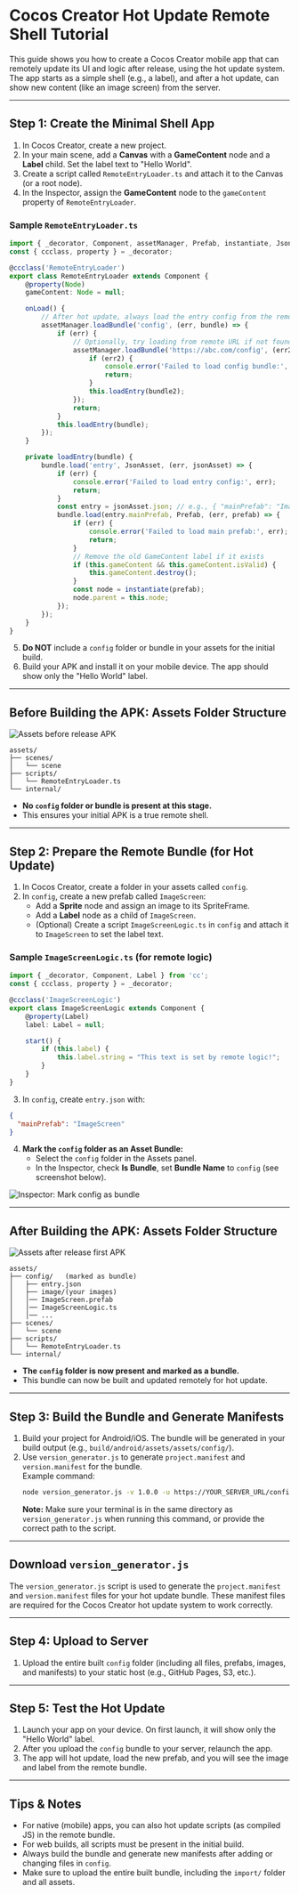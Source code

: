 # Cocos Creator Hot Update Remote Shell Tutorial

This guide shows you how to create a Cocos Creator mobile app that can remotely update its UI and logic after release, using the hot update system. The app starts as a simple shell (e.g., a label), and after a hot update, can show new content (like an image screen) from the server.

---

## Step 1: Create the Minimal Shell App

1. In Cocos Creator, create a new project.
2. In your main scene, add a **Canvas** with a **GameContent** node and a **Label** child. Set the label text to "Hello World".
3. Create a script called `RemoteEntryLoader.ts` and attach it to the Canvas (or a root node).
4. In the Inspector, assign the **GameContent** node to the `gameContent` property of `RemoteEntryLoader`.

### Sample `RemoteEntryLoader.ts`
```typescript
import { _decorator, Component, assetManager, Prefab, instantiate, JsonAsset, Node } from 'cc';
const { ccclass, property } = _decorator;

@ccclass('RemoteEntryLoader')
export class RemoteEntryLoader extends Component {
    @property(Node)
    gameContent: Node = null;

    onLoad() {
        // After hot update, always load the entry config from the remote bundle
        assetManager.loadBundle('config', (err, bundle) => {
            if (err) {
                // Optionally, try loading from remote URL if not found locally
                assetManager.loadBundle('https://abc.com/config', (err2, bundle2) => {
                    if (err2) {
                        console.error('Failed to load config bundle:', err2);
                        return;
                    }
                    this.loadEntry(bundle2);
                });
                return;
            }
            this.loadEntry(bundle);
        });
    }

    private loadEntry(bundle) {
        bundle.load('entry', JsonAsset, (err, jsonAsset) => {
            if (err) {
                console.error('Failed to load entry config:', err);
                return;
            }
            const entry = jsonAsset.json; // e.g., { "mainPrefab": "ImageScreen" }
            bundle.load(entry.mainPrefab, Prefab, (err, prefab) => {
                if (err) {
                    console.error('Failed to load main prefab:', err);
                    return;
                }
                // Remove the old GameContent label if it exists
                if (this.gameContent && this.gameContent.isValid) {
                    this.gameContent.destroy();
                }
                const node = instantiate(prefab);
                node.parent = this.node;
            });
        });
    }
}
```

5. **Do NOT** include a `config` folder or bundle in your assets for the initial build.
6. Build your APK and install it on your mobile device. The app should show only the "Hello World" label.

---

## Before Building the APK: Assets Folder Structure

![Assets before release APK](images/assets_before_release_apk.png)

```
assets/
├── scenes/
│   └── scene
├── scripts/
│   └── RemoteEntryLoader.ts
└── internal/
```
- **No `config` folder or bundle is present at this stage.**
- This ensures your initial APK is a true remote shell.

---

## Step 2: Prepare the Remote Bundle (for Hot Update)

1. In Cocos Creator, create a folder in your assets called `config`.
2. In `config`, create a new prefab called `ImageScreen`:
    - Add a **Sprite** node and assign an image to its SpriteFrame.
    - Add a **Label** node as a child of `ImageScreen`.
    - (Optional) Create a script `ImageScreenLogic.ts` in `config` and attach it to `ImageScreen` to set the label text.

### Sample `ImageScreenLogic.ts` (for remote logic)
```typescript
import { _decorator, Component, Label } from 'cc';
const { ccclass, property } = _decorator;

@ccclass('ImageScreenLogic')
export class ImageScreenLogic extends Component {
    @property(Label)
    label: Label = null;

    start() {
        if (this.label) {
            this.label.string = "This text is set by remote logic!";
        }
    }
}
```

3. In `config`, create `entry.json` with:
```json
{
  "mainPrefab": "ImageScreen"
}
```
4. **Mark the `config` folder as an Asset Bundle:**
    - Select the `config` folder in the Assets panel.
    - In the Inspector, check **Is Bundle**, set **Bundle Name** to `config` (see screenshot below).

![Inspector: Mark config as bundle](images/assets_after_release_first_apk.png)

---

## After Building the APK: Assets Folder Structure

![Assets after release first APK](images/assets_folders_after.png)

```
assets/
├── config/   (marked as bundle)
│   ├── entry.json
│   ├── image/(your images)
│   │── ImageScreen.prefab
│   │── ImageScreenLogic.ts
│   │── ...
├── scenes/
│   └── scene
├── scripts/
│   └── RemoteEntryLoader.ts
└── internal/
```
- **The `config` folder is now present and marked as a bundle.**
- This bundle can now be built and updated remotely for hot update.

---

## Step 3: Build the Bundle and Generate Manifests

1. Build your project for Android/iOS. The bundle will be generated in your build output (e.g., `build/android/assets/assets/config/`).
2. Use `version_generator.js` to generate `project.manifest` and `version.manifest` for the bundle.  
   Example command:
   ```sh
   node version_generator.js -v 1.0.0 -u https://YOUR_SERVER_URL/config/ -s PATH_TO_YOUR_BUNDLE -d PATH_TO_YOUR_BUNDLE
   ```
   **Note:** Make sure your terminal is in the same directory as `version_generator.js` when running this command, or provide the correct path to the script.

---

## Download `version_generator.js`

The `version_generator.js` script is used to generate the `project.manifest` and `version.manifest` files for your hot update bundle. These manifest files are required for the Cocos Creator hot update system to work correctly.


---

## Step 4: Upload to Server

1. Upload the entire built `config` folder (including all files, prefabs, images, and manifests) to your static host (e.g., GitHub Pages, S3, etc.).

---

## Step 5: Test the Hot Update

1. Launch your app on your device. On first launch, it will show only the "Hello World" label.
2. After you upload the `config` bundle to your server, relaunch the app.
3. The app will hot update, load the new prefab, and you will see the image and label from the remote bundle.

---

## Tips & Notes

- For native (mobile) apps, you can also hot update scripts (as compiled JS) in the remote bundle.
- For web builds, all scripts must be present in the initial build.
- Always build the bundle and generate new manifests after adding or changing files in `config`.
- Make sure to upload the entire built bundle, including the `import/` folder and all assets. 
